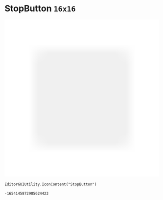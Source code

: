 # StopButton `16x16`
<img src="/img/StopButton.png" width=512 height=512>

``` CSharp
EditorGUIUtility.IconContent("StopButton")
```
```
-1654145872985624423
```
